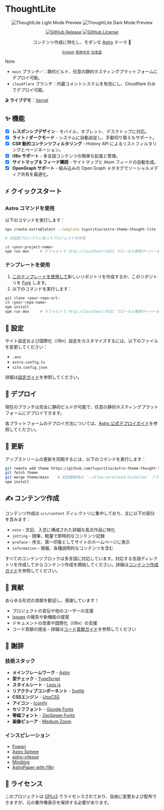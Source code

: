 # ThoughtLite

<div align="center">
    <p>
        <img alt="ThoughtLite Light Mode Preview" src=".github/assets/preview-light.webp">
        <img alt="ThoughtLite Dark Mode Preview" src=".github/assets/preview-dark.webp">
    </p>
    <p>
        <a href="https://github.com/tuyuritio/astro-theme-thought-lite/releases/latest"><img alt="GitHub Release" src="https://img.shields.io/github/v/release/tuyuritio/astro-theme-thought-lite"></a>
        <a href="https://raw.githubusercontent.com/tuyuritio/astro-theme-thought-lite/refs/heads/main/LICENSE"><img alt="GitHub License" src="https://img.shields.io/github/license/tuyuritio/astro-theme-thought-lite"></a>
    </p>
    <p>コンテンツ作成に特化し、モダンな <a href="https://astro.build/">Astro</a> テーマ 🌟</p>
    <p>
        <small><a href="README.md">English</a></small>
        <small><a href="README.zh-cn.md">简体中文</a></small>
        <small><ins>日本語</ins></small>
    </p>
</div>

> [!NOTE]
> - `main` ブランチ✅：静的ビルド、任意の静的ホスティングプラットフォームにデプロイ可能。
> - `cloudflare` ブランチ：内蔵コメントシステムを有効にし、Cloudflare のみでデプロイ可能。

🎬 **ライブデモ**：[Vercel](https://thought-lite.vercel.app/ja/)

## ✨ 機能

- [x] **レスポンシブデザイン** - モバイル、タブレット、デスクトップに対応。
- [x] **ライト / ダークモード** - システムに自動追従し、手動切り替えもサポート。
- [x] **CSR 動的コンテンツフィルタリング** - History API によるリストフィルタリングとページネーション。
- [x] **i18n サポート** - 多言語コンテンツの簡単な拡張と管理。
- [x] **サイトマップ & フィード購読** - サイトマップと Atom フィードの自動生成。
- [x] **OpenGraph サポート** - 組み込みの Open Graph メタタグでソーシャルメディア共有を最適化。

## ⚡️ クイックスタート

### Astro コマンドを使用

以下のコマンドを実行します：

```sh
npx create-astro@latest --template tuyuritio/astro-theme-thought-lite

# 対話型プロンプトに従ってプロジェクトを作成

cd <your-project-name>
npm run dev     # デフォルトで http://localhost:4321 でローカル開発サーバーを起動
```

### テンプレートを使用

1. [このテンプレートを使用して](https://github.com/new?template_name=astro-theme-thought-lite&template_owner=tuyuritio)新しいリポジトリを作成するか、このリポジトリを [Fork](https://github.com/tuyuritio/astro-theme-thought-lite/fork) します。
2. 以下のコマンドを実行します：

```sh
git clone <your-repo-url>
cd <your-repo-name>
npm install
npm run dev     # デフォルトで http://localhost:4321 でローカル開発サーバーを起動
```

## 🔧 設定

サイト設定および国際化（i18n）設定をカスタマイズするには、以下のファイルを変更してください：

- `.env`
- `astro.config.ts`
- `site.config.json`

詳細は[設定ガイド](src/content/note/ja/configuration.md)を参照してください。

## 🚀 デプロイ

現在のブランチは完全に静的ビルドが可能で、任意の静的ホスティングプラットフォームにデプロイできます。

各プラットフォームのデプロイ方法については、[Astro 公式デプロイガイド](https://docs.astro.build/ja/guides/deploy/)を参照してください。

## 🔄 更新

アップストリームの更新を同期するには、以下のコマンドを実行します：

```sh
git remote add theme https://github.com/tuyuritio/astro-theme-thought-lite.git
git fetch theme
git merge theme/main    # 初回更新時は `--allow-unrelated-histories` フラグを追加
npm install
```

## ✍️ コンテンツ作成

コンテンツ作成は `src/content` ディレクトリに集中しており、主に以下の部分を含みます：

- `note` - 文記、入念に構成された詳細な長文作品に特化
- `jotting` - 随筆、軽量で即時的なコンテンツ記録
- `preface` - 序文、第一印象としてサイトのホームページに表示
- `information` - 情報、各種説明的なコンテンツを含む

すべてのコンテンツブロックは多言語に対応しています。対応する言語ディレクトリを作成してからコンテンツ作成を開始してください。詳細は[コンテンツ作成ガイド](src/content/note/ja/content.md)を参照してください。

## 🤝 貢献

あらゆる形式の貢献を歓迎し、感謝しています！

- プロジェクトの宣伝や他のユーザーの支援
- [Issues](https://github.com/tuyuritio/astro-theme-thought-lite/issues) の報告や新機能の提案
- ドキュメントの改善や国際化（i18n）の支援
- コード貢献の提出 - 詳細は[コード貢献ガイド](CONTRIBUTING.md)を参照してください

## 🙏 謝辞

### 技術スタック

- **メインフレームワーク** - [Astro](https://astro.build/)
- **型チェック** - [TypeScript](https://www.typescriptlang.org/)
- **スタイルシート** - [Less.js](https://lesscss.org/)
- **リアクティブコンポーネント** - [Svelte](https://svelte.dev/)
- **CSSエンジン** - [UnoCSS](https://unocss.dev/)
- **アイコン** - [Iconify](https://iconify.design/)
- **セリフフォント** - [Google Fonts](https://fonts.google.com/)
- **等幅フォント** - [ZeoSeven Fonts](https://fonts.zeoseven.com/)
- **画像ビューア** - [Medium Zoom](https://github.com/francoischalifour/medium-zoom)

### インスピレーション

- [Fuwari](https://github.com/saicaca/fuwari)
- [Astro Sphere](https://github.com/markhorn-dev/astro-sphere)
- [astro-vitesse](https://github.com/adrian-ub/astro-vitesse)
- [Miniblog](https://github.com/nicholasdly/miniblog)
- [AstroPaper with I18n](https://github.com/yousef8/astro-paper-i18n)

## 📜 ライセンス

このプロジェクトは [GPLv3](LICENSE) でライセンスされており、自由に変更および配布できますが、元の著作権表示を保持する必要があります。
